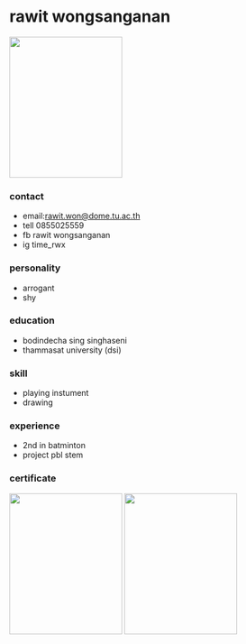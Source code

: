 # rawit wongsanganan

<img src="https://img.in.th/images/cbc238fa16c9d2f58f452b8a73166794.jpg" width="200" height="250">

### contact
- email:rawit.won@dome.tu.ac.th
- tell 0855025559
- fb rawit wongsanganan
- ig time_rwx
### personality
- arrogant
- shy
### education
- bodindecha sing singhaseni 
- thammasat university (dsi)  
### skill
- playing instument
- drawing
### experience
- 2nd in batminton
- project pbl stem
### certificate
<img src="https://img.in.th/images/8f92ea8ddc6d417b6bb97186e7dafaae.jpg" width="200" height="250">
<img src="https://img.in.th/images/a23170e85c0a990e0ee6de66e4424d49.jpg" width="200" height="250">

